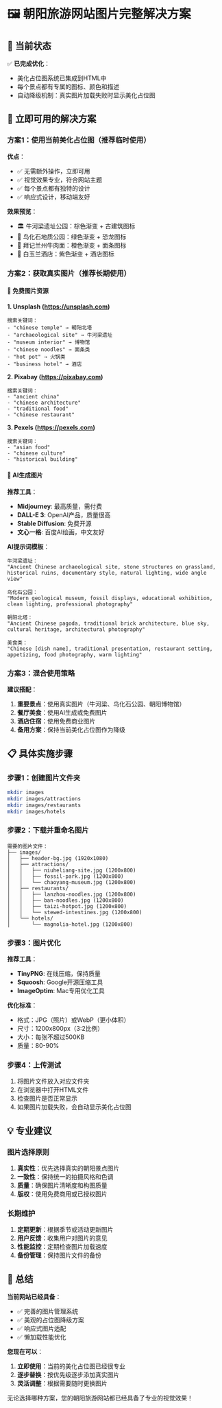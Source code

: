 # 🖼️ 朝阳旅游网站图片完整解决方案

## 🎯 当前状态
✅ **已完成优化**：
- 美化占位图系统已集成到HTML中
- 每个景点都有专属的图标、颜色和描述
- 自动降级机制：真实图片加载失败时显示美化占位图

## 🚀 立即可用的解决方案

### 方案1：使用当前美化占位图（推荐临时使用）
**优点**：
- ✅ 无需额外操作，立即可用
- ✅ 视觉效果专业，符合网站主题
- ✅ 每个景点都有独特的设计
- ✅ 响应式设计，移动端友好

**效果预览**：
- 🏛️ 牛河梁遗址公园：棕色渐变 + 古建筑图标
- 🦕 鸟化石地质公园：绿色渐变 + 恐龙图标
- 🍜 拜记兰州牛肉面：橙色渐变 + 面条图标
- 🏨 白玉兰酒店：紫色渐变 + 酒店图标

### 方案2：获取真实图片（推荐长期使用）

#### 📱 免费图片资源
**1. Unsplash (https://unsplash.com)**
```
搜索关键词：
- "chinese temple" → 朝阳北塔
- "archaeological site" → 牛河梁遗址
- "museum interior" → 博物馆
- "chinese noodles" → 面条类
- "hot pot" → 火锅类
- "business hotel" → 酒店
```

**2. Pixabay (https://pixabay.com)**
```
搜索关键词：
- "ancient china"
- "chinese architecture" 
- "traditional food"
- "chinese restaurant"
```

**3. Pexels (https://pexels.com)**
```
搜索关键词：
- "asian food"
- "chinese culture"
- "historical building"
```

#### 🤖 AI生成图片
**推荐工具**：
- **Midjourney**: 最高质量，需付费
- **DALL-E 3**: OpenAI产品，质量很高
- **Stable Diffusion**: 免费开源
- **文心一格**: 百度AI绘画，中文友好

**AI提示词模板**：
```
牛河梁遗址：
"Ancient Chinese archaeological site, stone structures on grassland, historical ruins, documentary style, natural lighting, wide angle view"

鸟化石公园：
"Modern geological museum, fossil displays, educational exhibition, clean lighting, professional photography"

朝阳北塔：
"Ancient Chinese pagoda, traditional brick architecture, blue sky, cultural heritage, architectural photography"

美食类：
"Chinese [dish name], traditional presentation, restaurant setting, appetizing, food photography, warm lighting"
```

### 方案3：混合使用策略

**建议搭配**：
1. **重要景点**：使用真实图片（牛河梁、鸟化石公园、朝阳博物馆）
2. **餐厅美食**：使用AI生成或免费图片
3. **酒店住宿**：使用免费商业图片
4. **备用方案**：保持当前美化占位图作为降级

## 📋 具体实施步骤

### 步骤1：创建图片文件夹
```bash
mkdir images
mkdir images/attractions
mkdir images/restaurants  
mkdir images/hotels
```

### 步骤2：下载并重命名图片
```
需要的图片文件：
├── images/
│   ├── header-bg.jpg (1920x1080)
│   ├── attractions/
│   │   ├── niuheliang-site.jpg (1200x800)
│   │   ├── fossil-park.jpg (1200x800)
│   │   └── chaoyang-museum.jpg (1200x800)
│   ├── restaurants/
│   │   ├── lanzhou-noodles.jpg (1200x800)
│   │   ├── ban-noodles.jpg (1200x800)
│   │   ├── taizi-hotpot.jpg (1200x800)
│   │   └── stewed-intestines.jpg (1200x800)
│   └── hotels/
│       └── magnolia-hotel.jpg (1200x800)
```

### 步骤3：图片优化
**推荐工具**：
- **TinyPNG**: 在线压缩，保持质量
- **Squoosh**: Google开源压缩工具
- **ImageOptim**: Mac专用优化工具

**优化标准**：
- 格式：JPG（照片）或WebP（更小体积）
- 尺寸：1200x800px（3:2比例）
- 大小：每张不超过500KB
- 质量：80-90%

### 步骤4：上传测试
1. 将图片文件放入对应文件夹
2. 在浏览器中打开HTML文件
3. 检查图片是否正常显示
4. 如果图片加载失败，会自动显示美化占位图

## 💡 专业建议

### 图片选择原则
1. **真实性**：优先选择真实的朝阳景点图片
2. **一致性**：保持统一的拍摄风格和色调
3. **质量**：确保图片清晰度和构图质量
4. **版权**：使用免费商用或已授权图片

### 长期维护
1. **定期更新**：根据季节或活动更新图片
2. **用户反馈**：收集用户对图片的意见
3. **性能监控**：定期检查图片加载速度
4. **备份管理**：保持图片文件的备份

## 🎉 总结

**当前网站已经具备**：
- ✅ 完善的图片管理系统
- ✅ 美观的占位图降级方案
- ✅ 响应式图片适配
- ✅ 懒加载性能优化

**您现在可以**：
1. **立即使用**：当前的美化占位图已经很专业
2. **逐步替换**：按优先级逐步添加真实图片
3. **灵活调整**：根据需要随时更换图片

无论选择哪种方案，您的朝阳旅游网站都已经具备了专业的视觉效果！
